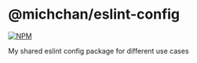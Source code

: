 # @michchan/eslint-config

[![NPM](https://nodei.co/npm/@michchan/eslint-config.png)](https://nodei.co/npm/@michchan/eslint-config/)

My shared eslint config package for different use cases